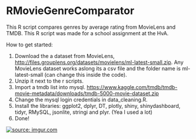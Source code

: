 # RMovieGenreComparator
This R script compares genres by average rating from MovieLens and TMDB. This R script was made for a school assignment at the HvA.

How to get started:
1. Download the a dataset from MovieLens, http://files.grouplens.org/datasets/movielens/ml-latest-small.zip. Any MovieLens dataset works aslong its a csv file and the folder name is ml-latest-small (can change this inside the code).
2. Unzip it next to the r scripts.
3. Import a tmdb list into mysql. https://www.kaggle.com/tmdb/tmdb-movie-metadata/downloads/tmdb-5000-movie-dataset.zip
4. Change the mysql login credentials in data_cleaning.R.
5. Install the libraries: ggplot2, dplyr, DT, plotly, shiny, shinydashboard, tidyr, RMySQL, jsonlite, stringi and plyr. (Yea I used a lot)
6. Done!

<a href="https://imgur.com/r88JnTe"><img src="https://i.imgur.com/r88JnTe.png" title="source: imgur.com" /></a>
